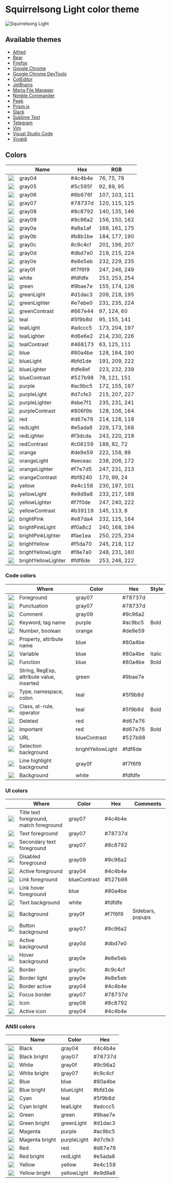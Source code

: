# Squirrelsong Light color theme

![Squirrelsong Light](../themes/VSCode/screenshot-light.jpg)

## Available themes

- [Alfred](../themes/Alfred)
- [Bear](../themes/Bear)
- [Firefox](../themes/Firefox)
- [Google Chrome](../themes/Chrome)
- [Google Chrome DevTools](../themes/Chrome%20DevTools)
- [CotEditor](../themes/CotEditor)
- [JetBrains](../themes/JetBrains)
- [Marta File Manager](../themes/Marta)
- [Nimble Commander](../themes/Nimble%20Commander)
- [Peek](../themes/Peek)
- [Prism.js](../themes/PrismJs)
- [Slack](../themes/Slack)
- [Sublime Text](../themes/Sublime%20Text)
- [Telegram](../themes/Telegram)
- [Vim](../themes/Vim)
- [Visual Studio Code](../themes/VSCode)
- [Vivaldi](../themes/Vivaldi)

## Colors

<!-- palette:begin -->

|                                                                                                           | Name                | Hex     | RGB           |
| --------------------------------------------------------------------------------------------------------- | ------------------- | ------- | ------------- |
| <img src="http://www.thecolorapi.com/id?format=svg&named=false&hex=4c4b4e" width="20" height="20" alt=""> | gray04              | #4c4b4e | 76, 75, 78    |
| <img src="http://www.thecolorapi.com/id?format=svg&named=false&hex=5c595f" width="20" height="20" alt=""> | gray05              | #5c595f | 92, 89, 95    |
| <img src="http://www.thecolorapi.com/id?format=svg&named=false&hex=6b676f" width="20" height="20" alt=""> | gray06              | #6b676f | 107, 103, 111 |
| <img src="http://www.thecolorapi.com/id?format=svg&named=false&hex=78737d" width="20" height="20" alt=""> | gray07              | #78737d | 120, 115, 125 |
| <img src="http://www.thecolorapi.com/id?format=svg&named=false&hex=8c8792" width="20" height="20" alt=""> | gray08              | #8c8792 | 140, 135, 146 |
| <img src="http://www.thecolorapi.com/id?format=svg&named=false&hex=9c96a2" width="20" height="20" alt=""> | gray09              | #9c96a2 | 156, 150, 162 |
| <img src="http://www.thecolorapi.com/id?format=svg&named=false&hex=a8a1af" width="20" height="20" alt=""> | gray0a              | #a8a1af | 168, 161, 175 |
| <img src="http://www.thecolorapi.com/id?format=svg&named=false&hex=b8b1be" width="20" height="20" alt=""> | gray0b              | #b8b1be | 184, 177, 190 |
| <img src="http://www.thecolorapi.com/id?format=svg&named=false&hex=c9c4cf" width="20" height="20" alt=""> | gray0c              | #c9c4cf | 201, 196, 207 |
| <img src="http://www.thecolorapi.com/id?format=svg&named=false&hex=dbd7e0" width="20" height="20" alt=""> | gray0d              | #dbd7e0 | 219, 215, 224 |
| <img src="http://www.thecolorapi.com/id?format=svg&named=false&hex=e8e5eb" width="20" height="20" alt=""> | gray0e              | #e8e5eb | 232, 229, 235 |
| <img src="http://www.thecolorapi.com/id?format=svg&named=false&hex=f7f6f9" width="20" height="20" alt=""> | gray0f              | #f7f6f9 | 247, 246, 249 |
| <img src="http://www.thecolorapi.com/id?format=svg&named=false&hex=fdfdfe" width="20" height="20" alt=""> | white               | #fdfdfe | 253, 253, 254 |
| <img src="http://www.thecolorapi.com/id?format=svg&named=false&hex=9bae7e" width="20" height="20" alt=""> | green               | #9bae7e | 155, 174, 126 |
| <img src="http://www.thecolorapi.com/id?format=svg&named=false&hex=d1dac3" width="20" height="20" alt=""> | greenLight          | #d1dac3 | 209, 218, 195 |
| <img src="http://www.thecolorapi.com/id?format=svg&named=false&hex=e7ebe0" width="20" height="20" alt=""> | greenLighter        | #e7ebe0 | 231, 235, 224 |
| <img src="http://www.thecolorapi.com/id?format=svg&named=false&hex=667e44" width="20" height="20" alt=""> | greenContrast       | #667e44 | 97, 124, 60   |
| <img src="http://www.thecolorapi.com/id?format=svg&named=false&hex=5f9b8d" width="20" height="20" alt=""> | teal                | #5f9b8d | 95, 155, 141  |
| <img src="http://www.thecolorapi.com/id?format=svg&named=false&hex=adccc5" width="20" height="20" alt=""> | tealLight           | #adccc5 | 173, 204, 197 |
| <img src="http://www.thecolorapi.com/id?format=svg&named=false&hex=d6e6e2" width="20" height="20" alt=""> | tealLighter         | #d6e6e2 | 214, 230, 226 |
| <img src="http://www.thecolorapi.com/id?format=svg&named=false&hex=468173" width="20" height="20" alt=""> | tealContrast        | #468173 | 63, 125, 111  |
| <img src="http://www.thecolorapi.com/id?format=svg&named=false&hex=80a4be" width="20" height="20" alt=""> | blue                | #80a4be | 128, 164, 190 |
| <img src="http://www.thecolorapi.com/id?format=svg&named=false&hex=bfd1de" width="20" height="20" alt=""> | blueLight           | #bfd1de | 191, 209, 222 |
| <img src="http://www.thecolorapi.com/id?format=svg&named=false&hex=dfe8ef" width="20" height="20" alt=""> | blueLighter         | #dfe8ef | 223, 232, 239 |
| <img src="http://www.thecolorapi.com/id?format=svg&named=false&hex=527b98" width="20" height="20" alt=""> | blueContrast        | #527b98 | 78, 121, 151  |
| <img src="http://www.thecolorapi.com/id?format=svg&named=false&hex=ac9bc5" width="20" height="20" alt=""> | purple              | #ac9bc5 | 172, 155, 197 |
| <img src="http://www.thecolorapi.com/id?format=svg&named=false&hex=d7cfe3" width="20" height="20" alt=""> | purpleLight         | #d7cfe3 | 215, 207, 227 |
| <img src="http://www.thecolorapi.com/id?format=svg&named=false&hex=ebe7f1" width="20" height="20" alt=""> | purpleLighter       | #ebe7f1 | 235, 231, 241 |
| <img src="http://www.thecolorapi.com/id?format=svg&named=false&hex=806f9b" width="20" height="20" alt=""> | purpleContrast      | #806f9b | 128, 106, 164 |
| <img src="http://www.thecolorapi.com/id?format=svg&named=false&hex=d67e76" width="20" height="20" alt=""> | red                 | #d67e76 | 214, 126, 118 |
| <img src="http://www.thecolorapi.com/id?format=svg&named=false&hex=e5ada8" width="20" height="20" alt=""> | redLight            | #e5ada8 | 229, 173, 168 |
| <img src="http://www.thecolorapi.com/id?format=svg&named=false&hex=f3dcda" width="20" height="20" alt=""> | redLighter          | #f3dcda | 243, 220, 218 |
| <img src="http://www.thecolorapi.com/id?format=svg&named=false&hex=c06159" width="20" height="20" alt=""> | redContrast         | #c06159 | 188, 82, 72   |
| <img src="http://www.thecolorapi.com/id?format=svg&named=false&hex=de9e59" width="20" height="20" alt=""> | orange              | #de9e59 | 222, 158, 89  |
| <img src="http://www.thecolorapi.com/id?format=svg&named=false&hex=eeceac" width="20" height="20" alt=""> | orangeLight         | #eeceac | 238, 206, 172 |
| <img src="http://www.thecolorapi.com/id?format=svg&named=false&hex=f7e7d5" width="20" height="20" alt=""> | orangeLighter       | #f7e7d5 | 247, 231, 213 |
| <img src="http://www.thecolorapi.com/id?format=svg&named=false&hex=bf8240" width="20" height="20" alt=""> | orangeContrast      | #bf8240 | 170, 99, 24   |
| <img src="http://www.thecolorapi.com/id?format=svg&named=false&hex=e4c158" width="20" height="20" alt=""> | yellow              | #e4c158 | 230, 197, 101 |
| <img src="http://www.thecolorapi.com/id?format=svg&named=false&hex=e9d9a8" width="20" height="20" alt=""> | yellowLight         | #e9d9a8 | 233, 217, 168 |
| <img src="http://www.thecolorapi.com/id?format=svg&named=false&hex=f7f0de" width="20" height="20" alt=""> | yellowLighter       | #f7f0de | 247, 240, 222 |
| <img src="http://www.thecolorapi.com/id?format=svg&named=false&hex=b39119" width="20" height="20" alt=""> | yellowContrast      | #b39119 | 145, 113, 8   |
| <img src="http://www.thecolorapi.com/id?format=svg&named=false&hex=e87da4" width="20" height="20" alt=""> | brightPink          | #e87da4 | 232, 125, 164 |
| <img src="http://www.thecolorapi.com/id?format=svg&named=false&hex=f0a8c2" width="20" height="20" alt=""> | brightPinkLight     | #f0a8c2 | 240, 168, 194 |
| <img src="http://www.thecolorapi.com/id?format=svg&named=false&hex=fae1ea" width="20" height="20" alt=""> | brightPinkLighter   | #fae1ea | 250, 225, 234 |
| <img src="http://www.thecolorapi.com/id?format=svg&named=false&hex=f5da70" width="20" height="20" alt=""> | brightYellow        | #f5da70 | 245, 218, 112 |
| <img src="http://www.thecolorapi.com/id?format=svg&named=false&hex=f8e7a0" width="20" height="20" alt=""> | brightYellowLight   | #f8e7a0 | 248, 231, 160 |
| <img src="http://www.thecolorapi.com/id?format=svg&named=false&hex=fdf6de" width="20" height="20" alt=""> | brightYellowLighter | #fdf6de | 253, 246, 222 |

<!-- palette:end -->

### Code colors

|                                                                                                           | Where                                     | Color             | Hex     | Style  |
| --------------------------------------------------------------------------------------------------------- | ----------------------------------------- | ----------------- | ------- | ------ |
| <img src="http://www.thecolorapi.com/id?format=svg&named=false&hex=78737d" width="20" height="20" alt=""> | Foreground                                | gray07            | #78737d |        |
| <img src="http://www.thecolorapi.com/id?format=svg&named=false&hex=78737d" width="20" height="20" alt=""> | Punctuation                               | gray07            | #78737d |        |
| <img src="http://www.thecolorapi.com/id?format=svg&named=false&hex=9c96a2" width="20" height="20" alt=""> | Comment                                   | gray09            | #9c96a2 |        |
| <img src="http://www.thecolorapi.com/id?format=svg&named=false&hex=ac9bc5" width="20" height="20" alt=""> | Keyword, tag name                         | purple            | #ac9bc5 | Bold   |
| <img src="http://www.thecolorapi.com/id?format=svg&named=false&hex=de9e59" width="20" height="20" alt=""> | Number, boolean                           | orange            | #de9e59 |        |
| <img src="http://www.thecolorapi.com/id?format=svg&named=false&hex=80a4be" width="20" height="20" alt=""> | Property, attribute name                  | blue              | #80a4be |        |
| <img src="http://www.thecolorapi.com/id?format=svg&named=false&hex=80a4be" width="20" height="20" alt=""> | Variable                                  | blue              | #80a4be | Italic |
| <img src="http://www.thecolorapi.com/id?format=svg&named=false&hex=80a4be" width="20" height="20" alt=""> | Function                                  | blue              | #80a4be | Bold   |
| <img src="http://www.thecolorapi.com/id?format=svg&named=false&hex=9bae7e" width="20" height="20" alt=""> | String, RegExp, attribute value, inserted | green             | #9bae7e |        |
| <img src="http://www.thecolorapi.com/id?format=svg&named=false&hex=5f9b8d" width="20" height="20" alt=""> | Type, namespace, colon                    | teal              | #5f9b8d |        |
| <img src="http://www.thecolorapi.com/id?format=svg&named=false&hex=5f9b8d" width="20" height="20" alt=""> | Class, at-rule, operator                  | teal              | #5f9b8d | Bold   |
| <img src="http://www.thecolorapi.com/id?format=svg&named=false&hex=d67e76" width="20" height="20" alt=""> | Deleted                                   | red               | #d67e76 |        |
| <img src="http://www.thecolorapi.com/id?format=svg&named=false&hex=d67e76" width="20" height="20" alt=""> | Important                                 | red               | #d67e76 | Bold   |
| <img src="http://www.thecolorapi.com/id?format=svg&named=false&hex=527b98" width="20" height="20" alt=""> | URL                                       | blueContrast      | #527b98 |        |
| <img src="http://www.thecolorapi.com/id?format=svg&named=false&hex=fdf6de" width="20" height="20" alt=""> | Selection background                      | brightYellowLight | #fdf6de |        |
| <img src="http://www.thecolorapi.com/id?format=svg&named=false&hex=f7f6f9" width="20" height="20" alt=""> | Line highlight background                 | gray0f            | #f7f6f9 |        |
| <img src="http://www.thecolorapi.com/id?format=svg&named=false&hex=fdfdfe" width="20" height="20" alt=""> | Background                                | white             | #fdfdfe |        |

### UI colors

|                                                                                                             | Where                                   | Color        | Hex     | Comments         |
| ----------------------------------------------------------------------------------------------------------- | --------------------------------------- | ------------ | ------- | ---------------- |
| <img src="http://www.thecolorapi.com/id?format=svg&named=false&hex=4c4b4e" width="20" height="20" alt="">   | Title text foreground, match foreground | gray07       | #4c4b4e |                  |
| <img src="http://www.thecolorapi.com/id?format=svg&named=false&hex=78737d" width="20" height="20" alt="">   | Text foreground                         | gray07       | #78737d |                  |
| <img src="http://www.thecolorapi.com/id?format=svg&named=false&hex=8c8792" width="20" height="20" alt="">   | Secondary text foreground               | gray07       | #8c8792 |                  |
| <img src="http://www.thecolorapi.com/id?format=svg&named=false&hex=9c96a2" width="20" height="20" alt="">   | Disabled foreground                     | gray09       | #9c96a2 |                  |
| <img src="http://www.thecolorapi.com/id?format=svg&named=false&hex=4c4b4e" width="20" height="20" alt="">   | Active foreground                       | gray04       | #4c4b4e |                  |
| <img src="http://www.thecolorapi.com/id?format=svg&named=false&hex=527b98" width="20" height="20" alt="">   | Link foreground                         | blueContrast | #527b98 |                  |
| <img src="http://www.thecolorapi.com/id?format=svg&named=false&hex=80a4be" width="20" height="20" alt="">   | Link hover foreground                   | blue         | #80a4be |                  |
| <img src="http://www.thecolorapi.com/id?format=svg&named=false&hex=fdfdfe" width="20" height="20" alt="">   | Text background                         | white        | #fdfdfe |                  |
| <img src="http://www.thecolorapi.com/id?format=svg&named=false&hex=f7f6f9" width="20" height="20" alt="">   | Background                              | gray0f       | #f7f6f9 | Sidebars, popups |
| <img src="http://www.thecolorapi.com/id?format=svg&named=false&hex=78737d" width="20" height="20" alt="">   | Button background                       | gray07       | #9c96a2 |                  |
| <img src="http://www.thecolorapi.com/id?format=svg&named=false&hex=dbd7e0" width="20" height="20" alt="">   | Active background                       | gray0d       | #dbd7e0 |                  |
| <img src="http://www.thecolorapi.com/id?format=svg&named=false&hex=e8e5eb" width="20" height="20" alt="">   | Hover background                        | gray0e       | #e8e5eb |                  |
| <img src="http://www.thecolorapi.com/id?format=svg&named=false&hex=c9c4cf" width="20" height="20" alt="">   | Border                                  | gray0c       | #c9c4cf |                  |
| <img src="http://www.thecolorapi.com/id?format=svg&named=false&hex=e8e5eb" width="20" height="20" alt="">   | Border light                            | gray0e       | #e8e5eb |                  |
| <img src="http://www.thecolorapi.com/id?format=svg&named=false&hex=4c4b4e" width="20" height="20" alt="">   | Border active                           | gray04       | #4c4b4e |                  |
| <img src="http://www.thecolorapi.com/id?format=svg&named=false&hex=78737d" width="20" height="20" alt=  ""> | Focus border                            | gray07       | #78737d |                  |
| <img src="http://www.thecolorapi.com/id?format=svg&named=false&hex=8c8792" width="20" height="20" alt="">   | Icon                                    | gray08       | #8c8792 |                  |
| <img src="http://www.thecolorapi.com/id?format=svg&named=false&hex=4c4b4e" width="20" height="20" alt="">   | Active icon                             | gray04       | #4c4b4e |                  |

### ANSI colors

|                                                                                                           | Name           | Color       | Hex     |
| --------------------------------------------------------------------------------------------------------- | -------------- | ----------- | ------- |
| <img src="http://www.thecolorapi.com/id?format=svg&named=false&hex=4c4b4e" width="20" height="20" alt=""> | Black          | gray04      | #4c4b4e |
| <img src="http://www.thecolorapi.com/id?format=svg&named=false&hex=78737d" width="20" height="20" alt=""> | Black bright   | gray07      | #78737d |
| <img src="http://www.thecolorapi.com/id?format=svg&named=false&hex=9c96a2" width="20" height="20" alt=""> | White          | gray0f      | #9c96a2 |
| <img src="http://www.thecolorapi.com/id?format=svg&named=false&hex=c9c4cf" width="20" height="20" alt=""> | White bright   | gray07      | #c9c4cf |
| <img src="http://www.thecolorapi.com/id?format=svg&named=false&hex=80a4be" width="20" height="20" alt=""> | Blue           | blue        | #80a4be |
| <img src="http://www.thecolorapi.com/id?format=svg&named=false&hex=bfd1de" width="20" height="20" alt=""> | Blue bright    | blueLight   | #bfd1de |
| <img src="http://www.thecolorapi.com/id?format=svg&named=false&hex=5f9b8d" width="20" height="20" alt=""> | Cyan           | teal        | #5f9b8d |
| <img src="http://www.thecolorapi.com/id?format=svg&named=false&hex=adccc5" width="20" height="20" alt=""> | Cyan bright    | tealLight   | #adccc5 |
| <img src="http://www.thecolorapi.com/id?format=svg&named=false&hex=9bae7e" width="20" height="20" alt=""> | Green          | green       | #9bae7e |
| <img src="http://www.thecolorapi.com/id?format=svg&named=false&hex=d1dac3" width="20" height="20" alt=""> | Green bright   | greenLight  | #d1dac3 |
| <img src="http://www.thecolorapi.com/id?format=svg&named=false&hex=ac9bc5" width="20" height="20" alt=""> | Magenta        | purple      | #ac9bc5 |
| <img src="http://www.thecolorapi.com/id?format=svg&named=false&hex=d7cfe3" width="20" height="20" alt=""> | Magenta bright | purpleLight | #d7cfe3 |
| <img src="http://www.thecolorapi.com/id?format=svg&named=false&hex=d67e76" width="20" height="20" alt=""> | Red            | red         | #d67e76 |
| <img src="http://www.thecolorapi.com/id?format=svg&named=false&hex=e5ada8" width="20" height="20" alt=""> | Red bright     | redLight    | #e5ada8 |
| <img src="http://www.thecolorapi.com/id?format=svg&named=false&hex=e4c158" width="20" height="20" alt=""> | Yellow         | yellow      | #e4c158 |
| <img src="http://www.thecolorapi.com/id?format=svg&named=false&hex=e9d9a8" width="20" height="20" alt=""> | Yellow bright  | yellowLight | #e9d9a8 |
